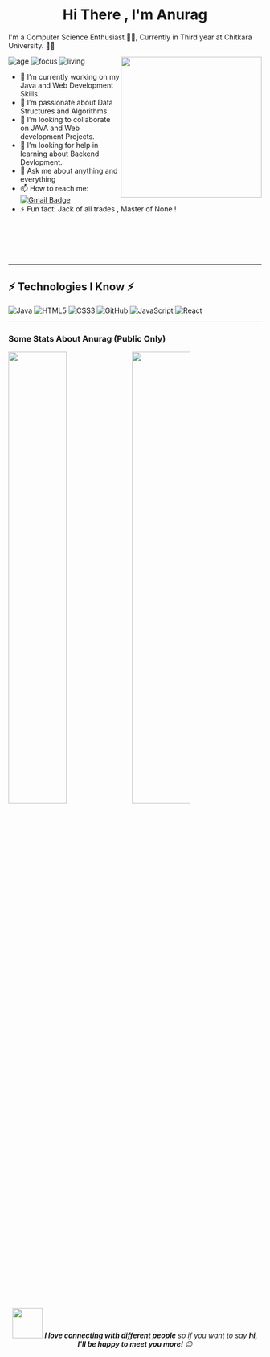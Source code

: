 <h1 align="Center">  Hi There , I'm Anurag </h1>


I'm a Computer Science Enthusiast  👨‍💻, Currently in Third year at Chitkara University. 👨‍🎓

<div float="right">
<img src="https://camo.githubusercontent.com/3b7c592ede97b6138ffd4b1cc1541c2f3b11fd39/687474703a2f2f33312e6d656469612e74756d626c722e636f6d2f31376665613932306666333665663466356238373764353231366137616164392f74756d626c725f6d6f39786a65387a5a34317163626975666f315f313238302e676966" height="280px" width ="280px" align="right"></p>
</div>



![age](https://img.shields.io/badge/Age-19-blue)
![focus](https://img.shields.io/badge/Focus-FullStack-brightgreen)
![living](https://img.shields.io/badge/Living-Kotkapura-3c9)


- 🔭 I’m currently working on my Java and Web Development Skills.  
- 🌱 I’m passionate about Data Structures and Algorithms. 
- 👯 I’m looking to collaborate on JAVA and Web development Projects.
- 🤔 I’m looking for help in learning about Backend Devlopment. 
- 💬 Ask me about anything and everything 
- 📫 How to reach me: &nbsp;&nbsp;[![Gmail Badge](https://img.shields.io/badge/-Gmail-c14438?style=flat-square&logo=Gmail&logoColor=white&link=mailto:anuraggarg096@gmail.com)](mailto:anuraggarg096@gmail.com)
- ⚡ Fun fact: Jack of all trades , Master of None ! 


<br>
<br>
<br>
<br>

<hr>

## ⚡ Technologies I Know ⚡

![Java](https://img.shields.io/badge/-java-E34A86?style=flat-square&logo=java)
![HTML5](https://img.shields.io/badge/-HTML5-E34F26?style=flat-square&logo=html5&logoColor=white)
![CSS3](https://img.shields.io/badge/-CSS3-1572B6?style=flat-square&logo=css3)
![GitHub](https://img.shields.io/badge/-GitHub-181717?style=flat-square&logo=github)
![JavaScript](https://img.shields.io/badge/-JavaScript-black?style=flat-square&logo=javascript)
![React](https://img.shields.io/badge/-React-black?style=flat-square&logo=react)


<hr>


### Some Stats About Anurag (Public Only)

<div float="left">
 <a><img src="https://github-readme-streak-stats.herokuapp.com/?user=anuraggarg010&layout=compact&theme=highcontrast&custom_title=streak-stats-ty&hide_border=true&layout=compact"  width="48%" align="center" /></a>
<a><img src="https://github-readme-stats.vercel.app/api?username=anuraggarg010&theme=highcontrast&layout=compact&hide_border=true" align="center" width="48%"></a>
</div><br />


<p align="center">
  <img src="https://media.giphy.com/media/LnQjpWaON8nhr21vNW/giphy.gif" width="60"> <em><b>I love connecting with different people</b> so if you want to say <b>hi, I'll be happy to meet you more!</b> 😊</em>

